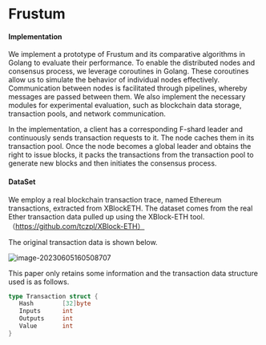 # Frustum
#### Implementation

We implement a prototype of Frustum and its comparative algorithms in Golang to evaluate their performance. To enable the distributed nodes and consensus process, we leverage coroutines in Golang. These coroutines allow us to simulate the behavior of individual nodes effectively. Communication between nodes is facilitated through pipelines, whereby messages are passed between them. We also implement the necessary modules for experimental evaluation, such as blockchain data storage, transaction pools, and network communication. 

In the implementation, a client has a corresponding F-shard leader and continuously sends transaction requests to it. The node caches them in its transaction pool. Once the node becomes a global leader and obtains the right to issue blocks, it packs the transactions from the transaction pool to generate new blocks and then initiates the consensus process.

#### DataSet

We employ a real blockchain transaction trace, named Ethereum transactions, extracted from XBlockETH. The dataset comes from the real Ether transaction data pulled up using the XBlock-ETH tool.（https://github.com/tczpl/XBlock-ETH）

The original transaction data is shown below.

![image-20230605160508707](https://p.ipic.vip/zd6m8m.png)

This paper only retains some information and the transaction data structure used is as follows.

 ```go
type Transaction struct {
	Hash		[32]byte	
	Inputs		int				
	Outputs		int				
	Value		int			
}
 ```


